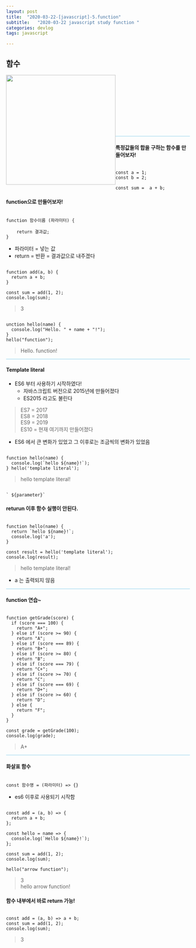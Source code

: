 ```yaml
---
layout: post
title:  "2020-03-22-[javascript]-5.function"
subtitle:   "2020-03-22 javascript study function "
categories: devlog
tags: javascript

---
```



## 함수

<img style="float: left;" src="https://user-images.githubusercontent.com/49095304/77245685-c6238480-6c63-11ea-9637-2652ad5a0857.JPG" width="300"/><br/><br/><br/><br/><br/><br/><br/><br/><br/>


<hr style="height: 1px; background: skyblue; "/>


#### 특정값들의 합을 구하는 함수를 만들어보자!

```

const a = 1;
const b = 2;

const sum =  a + b;

```

#### function으로 만들어보자!

```

function 함수이름 (파라미터) {

	return 결과값;
}

```

- 파라미터 = 넣는 값 <br/>
- return = 반환 = 결과값으로 내주겠다

```

function add(a, b) {
  return a + b;
}

const sum = add(1, 2);
console.log(sum);

```

> 3

```

unction hello(name) {
  console.log("Hello. " + name + "!");
}
hello("function");

```

> Hello. function!


<hr style="height: 1px; background: skyblue; "/>

#### Template literal

- ES6 부터 사용하기 시작하였다!
    - 자바스크립트 버전으로 2015년에 만들어졌다
    - ES2015 라고도 불린다

> ES7 = 2017 <br/>
> ES8 = 2018 <br/>
> ES9 = 2019 <br/>
> ES10 = 현재 여기까지 만들어졌다

- ES6 에서 큰 변화가 있었고 그 이후로는 조금씩의 변화가 있었음

```

function hello(name) {
  console.log(`hello ${name}!`);
} hello('template literal');

```

> hello template literal!

```

` ${parameter}`

```

#### returun 이후 함수 실행이 안된다.

```

function hello(name) {
  return `hello ${name}!`;
  console.log('a');
}

const result = hello('template literal');
console.log(result);

```

> hello template literal!

- a 는 출력되지 않음

<hr style="height: 1px; background: skyblue; "/>

#### function 연습~

```

function getGrade(score) {
  if (score === 100) {
    return "A+";
  } else if (score >= 90) {
    return "A";
  } else if (score === 89) {
    return "B+";
  } else if (score >= 80) {
    return "B";
  } else if (score === 79) {
    return "C+";
  } else if (score >= 70) {
    return "C";
  } else if (score === 69) {
    return "D+";
  } else if (score >= 60) {
    return "D";
  } else {
    return "F";
  }
}

const grade = getGrade(100);
console.log(grade);

```

> A+


<hr style="height: 1px; background: skyblue; "/>

#### 화살표 함수

```

const 함수명 = (파라미터) => {}

```

- es6 이후로 사용되기 시작함


```

const add = (a, b) => {
  return a + b;
};

const hello = name => {
  console.log(`Hello ${name}!`);
};

const sum = add(1, 2);
console.log(sum);

hello("arrow function");

```

> 3 <br/>
> hello arrow function!

#### 함수 내부에서 바로 return 가능!

```

const add = (a, b) => a + b;
const sum = add(1, 2);
console.log(sum);

```

> 3
